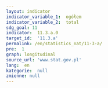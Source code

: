 ```yaml
---
layout: indicator
indicator_variable_1:  ogółem
indicator_variable_2:  total
sdg_goal: 11
indicator:  11.3.a.0
target_id:  '11.3.a'
permalink: /en/statistics_nat/11-3-a/
pre:  1
graph: longitudinal
source_url: 'www.stat.gov.pl'
lang:  en
kategorie:  null
zmienne: null
---
```

